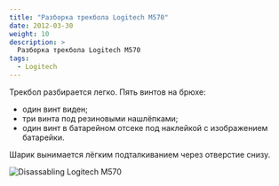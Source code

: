 ```yaml
---
title: "Разборка трекбола Logitech M570"
date: 2012-03-30
weight: 10
description: >
  Разборка трекбола Logitech M570
tags:
  - Logitech
---
```


Трекбол разбирается легко. Пять винтов на брюхе:

- один винт виден;
- три винта под резиновыми нашлёпками;
- один винт в батарейном отсеке под наклейкой с изображением батарейки.

Шарик вынимается лёгким подталкиванием через отверстие снизу.

![Disassabling Logitech M570](/img/razborka-trekbola-logitech-m570/logitech_m570.jpg)
